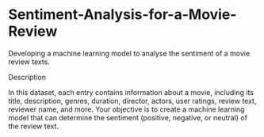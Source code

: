 # Sentiment-Analysis-for-a-Movie-Review

Developing a machine learning model to analyse the sentiment of a movie review texts.

Description 

In this dataset, each entry contains information about a movie, including its title, description, genres, duration, director, actors, user ratings, review text, reviewer name, and more. Your objective is to create a machine learning model that can determine the sentiment (positive, negative, or neutral) of the review text.
